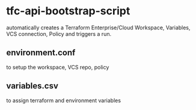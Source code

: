 # tfc-api-bootstrap-script
automatically creates a Terraform Enterprise/Cloud Workspace, Variables, VCS connection, Policy and triggers a run.


## environment.conf 
to setup the workspace, VCS repo, policy

## variables.csv
to assign terraform and environment variables

